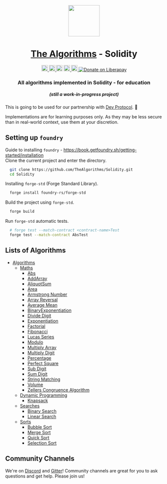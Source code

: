 <div align="center">
<!-- Title: -->
  <a href="https://github.com/TheAlgorithms/">
    <img src="https://raw.githubusercontent.com/TheAlgorithms/website/1cd824df116b27029f17c2d1b42d81731f28a920/public/logo.svg" height="100">
  </a>
  <h1><a href="https://github.com/TheAlgorithms/">The Algorithms</a> - Solidity</h1>
<!-- Labels: -->
  <!-- First row: -->
  <a href="https://gitpod.io/#https://github.com/TheAlgorithms/Solidity">
    <img src="https://img.shields.io/badge/Gitpod-Ready--to--Code-blue?logo=gitpod&style=flat-square" height="20" alt="Gitpod Ready-to-Code">
  </a>
  <a href="https://github.com/TheAlgorithms/Solidity/blob/master/CONTRIBUTING.md">
    <img src="https://img.shields.io/static/v1.svg?label=Contributions&message=Welcome&color=0059b3&style=flat-square" height="20" alt="Contributions Welcome">
  </a>
  <img src="https://img.shields.io/github/repo-size/TheAlgorithms/Solidity.svg?label=Repo%20size&style=flat-square" height="20">
  <a href="https://discord.gg/c7MnfGFGa6">
    <img src="https://img.shields.io/discord/808045925556682782.svg?logo=discord&colorB=7289DA&style=flat-square" height="20" alt="Discord chat">
  </a>
  <a href="https://gitter.im/TheAlgorithms">
    <img src="https://img.shields.io/badge/Chat-Gitter-ff69b4.svg?label=Chat&logo=gitter&style=flat-square" height="20" alt="Gitter chat">
  </a>
  <a href="https://liberapay.com/TheAlgorithms/donate">
    <img src="https://liberapay.com/assets/widgets/donate.svg" alt="Donate on Liberapay">
  </a>
<!-- Short description: -->
  <h3>All algorithms implemented in Solidity - for education</h3>
  <h5>(still a work-in-progress project)</h5>

</div>

This is going to be used for our partnership with [Dev Protocol](https://devprotocol.xyz). 🚀

Implementations are for learning purposes only. As they may be less secure than in real-world context, use them at your discretion.

## Setting up `foundry`

Guide to installing `foundry` - <https://book.getfoundry.sh/getting-started/installation>\
Clone the current project and enter the directory.

```bash
  git clone https://github.com/TheAlgorithms/Solidity.git
  cd Solidity
```

Installing `forge-std` (Forge Standard Library).

```bash
  forge install foundry-rs/forge-std
```

Build the project using `forge-std`.

```bash
  forge build
```

Run `forge-std` automatic tests.

```bash
  # forge test --match-contract <contract-name>Test
  forge test --match-contract AbsTest
```

## Lists of Algorithms

- [Algorithms](./src)
  - [Maths](./src/Maths)
    - [Abs](./src/Maths/Abs.sol)
    - [AddArray](./src/Maths/AddArray.sol)
    - [AliquotSum](./src/Maths/AliquotSum.sol)
    - [Area](./src/Maths/Area.sol)
    - [Armstrong Number](./src/Maths/armstrongNumber.sol)
    - [Array Reversal](./src/Maths/ReverseArray.sol)
    - [Average Mean](./src/Maths/AverageMean.sol)
    - [BinaryExponentiation](./src/Maths/BinaryExponentiation.sol)
    - [Divide Digit](./src/Maths/divideDigit.sol)
    - [Exponentiation](./src/Maths/exponentiation.sol)
    - [Factorial](./src/Maths/factorial.sol)
    - [Fibonacci](./src/Maths/fibonacci.sol)
    - [Lucas Series](./src/Maths/lucasSeries.sol)
    - [Modulo](./src/Maths/modulo.sol)
    - [Multiply Array](./src/Maths/MulArray.sol)
    - [Multiply Digit](./src/Maths/multiplyDigit.sol)
    - [Percentage](./src/Maths/Percentage.sol)
    - [Perfect Square](./src/Maths/perfectSquare.sol)
    - [Sub Digit](./src/Maths/subDigit.sol)
    - [Sum Digit](./src/Maths/subDigit.sol)
    - [String Matching](./src/Maths/stringMatch.sol)
    - [Volume](./src/Maths/volume.sol)
    - [Zellers Congruence Algorithm](./src/Maths/zellersCongruenceAlgorithm.sol)
  - [Dynamic Programming](./src/DynamicProgramming)
    - [Knapsack](./src/DynamicProgramming/Knapsack.sol)
  - [Searches](./src/Searches)
    - [Binary Search](./src/Searches/BinarySearch.sol)
    - [Linear Search](./src/Searches/LinearSearch.sol)
  - [Sorts](./src/Sorts)
    - [Bubble Sort](./src/Sorts/BubbleSort.sol)
    - [Merge Sort](./src/Sorts/MergeSort.sol)
    - [Quick Sort](./src/Sorts/QuickSort.sol)
    - [Selection Sort](./src/Sorts/SelectionSort.sol)

## Community Channels

We're on [Discord](https://discord.gg/c7MnfGFGa6) and [Gitter](https://gitter.im/TheAlgorithms)! Community channels are great for you to ask questions and get help. Please join us!
